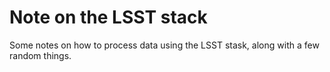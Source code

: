 # Note on the LSST stack

Some notes on how to process data using the LSST stask, along with a few random things.


